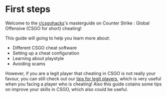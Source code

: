 # First steps

Welcome to the [r/csgohacks](https://www.reddit.com/r/Csgohacks/)'s masterguide on Counter Strike : Global Offensive \(CSGO for short\) cheating!

This guide will going to help you learn more about:

* Different CSGO cheat software
* Setting up a cheat configuration
* Learning about playstyle
* Avoiding scams

However, if you are a legit player that cheating in CSGO is not really your favour, you can still check out our [tips for legit players](https://github.com/csgohacks/master-guide/tree/6c91b2ce1c55f76cc20c71ab64360f9021f5c22e/master-guide/miscellaneous/untitled.md), which is very useful when you facing a player who is cheating! Also this guide cotains some tips on improve your skills in CSGO, which also could be useful.
